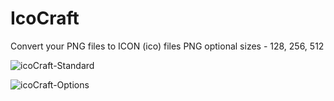 # IcoCraft
Convert your PNG files to ICON (ico) files
PNG optional sizes - 128, 256, 512

![icoCraft-Standard](https://github.com/TwwcTech/IcoCraft/assets/71518263/f5332b92-4812-438d-a4ab-6491b8dfe38e)

![icoCraft-Options](https://github.com/TwwcTech/IcoCraft/assets/71518263/76ba2b4f-27de-4804-b5ed-1b30b044aebd)
